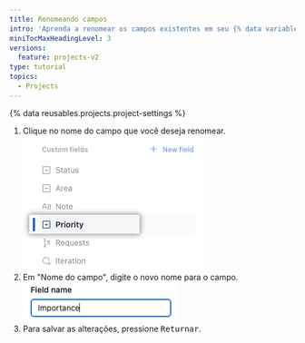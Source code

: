 ```yaml
---
title: Renomeando campos
intro: 'Aprenda a renomear os campos existentes em seu {% data variables.projects.project_v2 %}.'
miniTocMaxHeadingLevel: 3
versions:
  feature: projects-v2
type: tutorial
topics:
  - Projects
---
```


{% data reusables.projects.project-settings %}
1. Clique no nome do campo que você deseja renomear. ![Captura de tela que mostra um campo de iteração](/assets/images/help/projects-v2/select-single-select.png)
1. Em "Nome do campo", digite o novo nome para o campo. ![Captura de tela que mostra o nome do campo](/assets/images/help/projects-v2/field-rename.png)
1. Para salvar as alterações, pressione <kbd>Returnar</kbd>.

